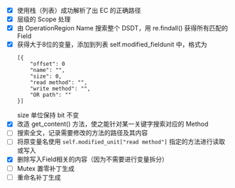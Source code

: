 - [x] 使用栈（列表）成功解析了出 EC 的正确路径
- [x] 层级的 Scope 处理
- [x] 由 OperationRegion Name 搜索整个 DSDT，用 re.findall() 获得所有匹配的 Field
- [x] 获得大于8位的变量，添加到列表 self.modified_fieldunit 中，格式为
    ```
    [{
        "offset": 0
        "name": "",
        "size": 0,
        "read method": "",
        "write method": "",
        "OR path": ""
    }]
    ```
    size 单位保持 bit 不变
- [x] 改造 get_content() 方法，使之能针对某一关键字搜索对应的 Method
- [ ] 搜索全文，记录需要修改的方法的路径及其内容
- [ ] 将原变量名使用 `self.modified_unit["read method"]` 指定的方法进行读取或写入
- [x] 删除写入Field相关的内容（因为不需要进行变量拆分）
- [ ] Mutex 置零补丁生成
- [ ] 重命名补丁生成